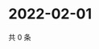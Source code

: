 # 2022-02-01

共 0 条

<!-- BEGIN WEIBO -->
<!-- 最后更新时间 Tue Feb 01 2022 03:00:46 GMT+0800 (China Standard Time) -->

<!-- END WEIBO -->

